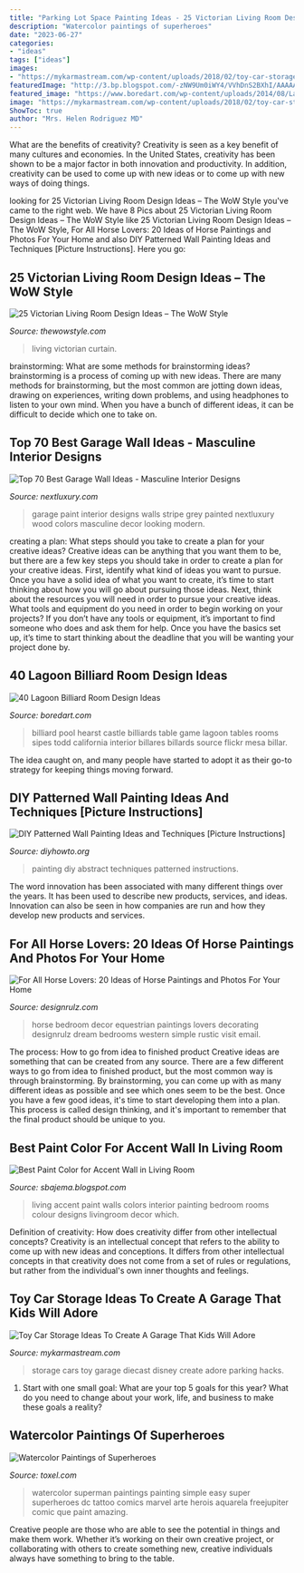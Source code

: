 ```yaml
---
title: "Parking Lot Space Painting Ideas - 25 Victorian Living Room Design Ideas – The Wow Style"
description: "Watercolor paintings of superheroes"
date: "2023-06-27"
categories:
- "ideas"
tags: ["ideas"]
images:
- "https://mykarmastream.com/wp-content/uploads/2018/02/toy-car-storage-14.jpg"
featuredImage: "http://3.bp.blogspot.com/-zNW9Um0iWY4/VVhDnS2BXhI/AAAAAAAALdY/JHQmWtyAZrk/s640/best-color-for-accent-wall-in-living-room%2B(FILEminimizer).jpg"
featured_image: "https://www.boredart.com/wp-content/uploads/2014/08/Lagoon-billiard-room-Design-Ideas-8.jpg"
image: "https://mykarmastream.com/wp-content/uploads/2018/02/toy-car-storage-14.jpg"
ShowToc: true
author: "Mrs. Helen Rodriguez MD"
---
```



What are the benefits of creativity?
Creativity is seen as a key benefit of many cultures and economies. In the United States, creativity has been shown to be a major factor in both innovation and productivity. In addition, creativity can be used to come up with new ideas or to come up with new ways of doing things.

	

		
looking for 25 Victorian Living Room Design Ideas – The WoW Style you've came to the right web. We have 8 Pics about 25 Victorian Living Room Design Ideas – The WoW Style like 25 Victorian Living Room Design Ideas – The WoW Style, For All Horse Lovers: 20 Ideas of Horse Paintings and Photos For Your Home and also DIY Patterned Wall Painting Ideas and Techniques [Picture Instructions]. Here you go:
		
    
## 25 Victorian Living Room Design Ideas – The WoW Style

<img loading=lazy src="http://thewowstyle.com/wp-content/uploads/2016/07/Curtain-Victorian-Living-Room-Design.jpg" onerror="this.onerror=null;this.src='https://tse2.mm.bing.net/th?id=OIP.wwrK8zYE9mZI1dlOTaBDiQHaKY&amp;pid=15.1';" alt="25 Victorian Living Room Design Ideas – The WoW Style">

_Source: thewowstyle.com_

>living victorian curtain. 

	

brainstorming: What are some methods for brainstorming ideas?
brainstorming is a process of coming up with new ideas. There are many methods for brainstorming, but the most common are jotting down ideas, drawing on experiences, writing down problems, and using headphones to listen to your own mind. When you have a bunch of different ideas, it can be difficult to decide which one to take on.

    
## Top 70 Best Garage Wall Ideas - Masculine Interior Designs

<img loading=lazy src="http://nextluxury.com/wp-content/uploads/grey-and-black-with-red-stripe-garage-wall-ideas-paint.jpg" onerror="this.onerror=null;this.src='https://tse4.mm.bing.net/th?id=OIP.THPHTL-K2l-U4Iwe5G_MwAHaFj&amp;pid=15.1';" alt="Top 70 Best Garage Wall Ideas - Masculine Interior Designs">

_Source: nextluxury.com_

>garage paint interior designs walls stripe grey painted nextluxury wood colors masculine decor looking modern. 

	

creating a plan: What steps should you take to create a plan for your creative ideas?
Creative ideas can be anything that you want them to be, but there are a few key steps you should take in order to create a plan for your creative ideas. First, identify what kind of ideas you want to pursue. Once you have a solid idea of what you want to create, it’s time to start thinking about how you will go about pursuing those ideas. 
Next, think about the resources you will need in order to pursue your creative ideas. What tools and equipment do you need in order to begin working on your projects? If you don’t have any tools or equipment, it’s important to find someone who does and ask them for help. Once you have the basics set up, it’s time to start thinking about the deadline that you will be wanting your project done by.

    
## 40 Lagoon Billiard Room Design Ideas

<img loading=lazy src="https://www.boredart.com/wp-content/uploads/2014/08/Lagoon-billiard-room-Design-Ideas-8.jpg" onerror="this.onerror=null;this.src='https://tse2.mm.bing.net/th?id=OIP.07TmlUHmJSykfMgqtpFQngHaLG&amp;pid=15.1';" alt="40 Lagoon Billiard Room Design Ideas">

_Source: boredart.com_

>billiard pool hearst castle billiards table game lagoon tables rooms sipes todd california interior billares billards source flickr mesa billar. 

	

The idea caught on, and many people have started to adopt it as their go-to strategy for keeping things moving forward.

    
## DIY Patterned Wall Painting Ideas And Techniques [Picture Instructions]

<img loading=lazy src="http://www.diyhowto.org/wp-content/uploads/DIY-Abstract-Wall-Painting-DIY-Wall-Painting-Ideas-Techniques-Tutorials-DIYHowto.jpg" onerror="this.onerror=null;this.src='https://tse1.mm.bing.net/th?id=OIP.qw1TXy-QcfslpGr6L20ETwHaJ8&amp;pid=15.1';" alt="DIY Patterned Wall Painting Ideas and Techniques [Picture Instructions]">

_Source: diyhowto.org_

>painting diy abstract techniques patterned instructions. 

	

The word innovation has been associated with many different things over the years. It has been used to describe new products, services, and ideas. Innovation can also be seen in how companies are run and how they develop new products and services.

    
## For All Horse Lovers: 20 Ideas Of Horse Paintings And Photos For Your Home

<img loading=lazy src="http://cdn.designrulz.com/wp-content/uploads/2015/11/horse-designrulz-15.jpg" onerror="this.onerror=null;this.src='https://tse1.mm.bing.net/th?id=OIP.7koUyoBty5aSB4T6rd4zVgHaKM&amp;pid=15.1';" alt="For All Horse Lovers: 20 Ideas of Horse Paintings and Photos For Your Home">

_Source: designrulz.com_

>horse bedroom decor equestrian paintings lovers decorating designrulz dream bedrooms western simple rustic visit email. 

	

The process: How to go from idea to finished product
Creative ideas are something that can be created from any source. There are a few different ways to go from idea to finished product, but the most common way is through brainstorming. By brainstorming, you can come up with as many different ideas as possible and see which ones seem to be the best. Once you have a few good ideas, it's time to start developing them into a plan. This process is called design thinking, and it's important to remember that the final product should be unique to you.

    
## Best Paint Color For Accent Wall In Living Room

<img loading=lazy src="http://3.bp.blogspot.com/-zNW9Um0iWY4/VVhDnS2BXhI/AAAAAAAALdY/JHQmWtyAZrk/s640/best-color-for-accent-wall-in-living-room%2B(FILEminimizer).jpg" onerror="this.onerror=null;this.src='https://tse3.mm.bing.net/th?id=OIP.7qdaHWWzd8-JD99cGMHSFQHaEs&amp;pid=15.1';" alt="Best Paint Color for Accent Wall in Living Room">

_Source: sbajema.blogspot.com_

>living accent paint walls colors interior painting bedroom rooms colour designs livingroom decor which. 

	

Definition of creativity: How does creativity differ from other intellectual concepts?
Creativity is an intellectual concept that refers to the ability to come up with new ideas and conceptions. It differs from other intellectual concepts in that creativity does not come from a set of rules or regulations, but rather from the individual's own inner thoughts and feelings.

    
## Toy Car Storage Ideas To Create A Garage That Kids Will Adore

<img loading=lazy src="https://mykarmastream.com/wp-content/uploads/2018/02/toy-car-storage-14.jpg" onerror="this.onerror=null;this.src='https://tse3.mm.bing.net/th?id=OIP.mW4fExWP7T3_dyGku74XlgHaFj&amp;pid=15.1';" alt="Toy Car Storage Ideas To Create A Garage That Kids Will Adore">

_Source: mykarmastream.com_

>storage cars toy garage diecast disney create adore parking hacks. 

	

1. Start with one small goal: What are your top 5 goals for this year? What do you need to change about your work, life, and business to make these goals a reality? 

    
## Watercolor Paintings Of Superheroes

<img loading=lazy src="http://www.toxel.com/wp-content/uploads/2014/05/superwatercolor03.jpg" onerror="this.onerror=null;this.src='https://tse3.mm.bing.net/th?id=OIP.XLoJAHo6FWk8ou7QneZBsgHaKh&amp;pid=15.1';" alt="Watercolor Paintings of Superheroes">

_Source: toxel.com_

>watercolor superman paintings painting simple easy super superheroes dc tattoo comics marvel arte herois aquarela freejupiter comic que paint amazing. 

	

Creative people are those who are able to see the potential in things and make them work. Whether it’s working on their own creative project, or collaborating with others to create something new, creative individuals always have something to bring to the table.

